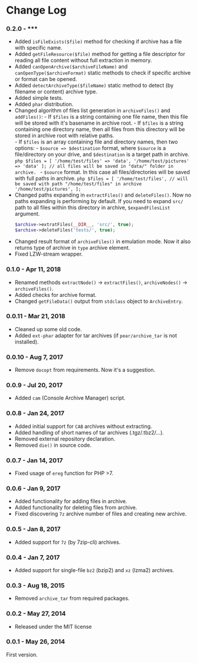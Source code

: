 # Change Log

### 0.2.0 - ***
* Added `isFileExists($file)` method for checking if archive has a file with specific name.
* Added `getFileResource($file)` method for getting a file descriptor for reading all file content without full extraction in memory.
* Added `canOpenArchive($archiveFileName)` and `canOpenType($archiveFormat)` static methods to check if specific archive or format can be opened.
* Added `detectArchiveType($fileName)` static method to detect (by filename or content) archive type. 
* Added simple tests.
* Added `phar` distribution.
* Changed algorithm of files list generation in `archiveFiles()` and `addFiles()`:
      - If `$files` is a string containing one file name, then this file will be stored with it's basename in archive root.
      - If `$files` is a string containing one directory name, then all files from this directory will be stored in archive root with relative paths.\
      - If `$files` is an array containing file and directory names, then two options:
        - `$source => $destination` format, where `$source` is a file/directory on your drive, and `$destination` is a target path in archive.
            ```php
            $files = [
                '/home/test/files' => 'data',
                '/home/test/pictures' => 'data'
            ]; // all files will be saved in "data/" folder in archive.
            ```
        - `$source` format. In this case all files/directories will be saved with full paths in archive.
            ```php
            $files = [
                '/home/test/files', // will be saved with path "/home/test/files" in archive
                '/home/test/pictures',
            ];
            ```
* Changed paths expanding in `extractFiles()` and `deleteFiles()`. Now no paths expanding is performing by default. If you need to expand `src/` path to all files within this directory in archive, `$expandFilesList` argument.
    ```php
    $archive->extratFiles(__DIR__, 'src/', true);
    $archive->deleteFiles('tests/', true);
    ```
* Changed result format of `archiveFiles()` in emulation mode. Now it also returns type of archive in `type` archive element. 
* Fixed LZW-stream wrapper.        

### 0.1.0 - Apr 11, 2018
* Renamed methods `extractNode()` -> `extractFiles()`, `archiveNodes()` -> `archiveFiles()`. 
* Added checks for archive format. 
* Changed `getFileData()` output from `stdclass` object to `ArchiveEntry`.

### 0.0.11 - Mar 21, 2018
* Cleaned up some old code. 
* Added `ext-phar` adapter for tar archives (if `pear/archive_tar` is not installed).

### 0.0.10 - Aug 7, 2017
* Remove `docopt` from requirements. Now it's a suggestion.

### 0.0.9 - Jul 20, 2017
* Added `cam` (Console Archive Manager) script.

### 0.0.8 - Jan 24, 2017
* Added initial support for `CAB` archives without extracting. 
* Added handling of short names of tar archives (.tgz/.tbz2/...). 
* Removed external repository declaration. 
* Removed `die()` in source code.

### 0.0.7 - Jan 14, 2017
* Fixed usage of `ereg` function for PHP >7.

### 0.0.6 - Jan 9, 2017	
* Added functionality for adding files in archive. 
* Added functionality for deleting files from archive. 
* Fixed discovering `7z` archive number of files and creating new archive.

### 0.0.5 - Jan 8, 2017	
* Added support for `7z` (by 7zip-cli) archives.

### 0.0.4 - Jan 7, 2017	
* Added support for single-file `bz2` (bzip2) and `xz` (lzma2) archives.

### 0.0.3 - Aug 18, 2015	
* Removed `archive_tar` from required packages.

### 0.0.2 - May 27, 2014
* Released under the MIT license

### 0.0.1 - May 26, 2014
First version.
